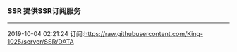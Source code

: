 ### SSR 提供SSR订阅服务
---
2019-10-04 02:21:24 订阅:https://raw.githubusercontent.com/King-1025/server/SSR/DATA
